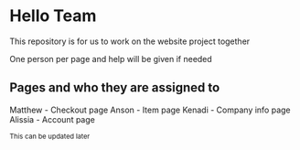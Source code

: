 # Hello Team

This repository is for us to work on the website project together

One person per page and help will be given if needed

## Pages and who they are assigned to

Matthew - Checkout page
Anson - Item page
Kenadi - Company info page
Alissia - Account page

<sub>This can be updated later</sub>
